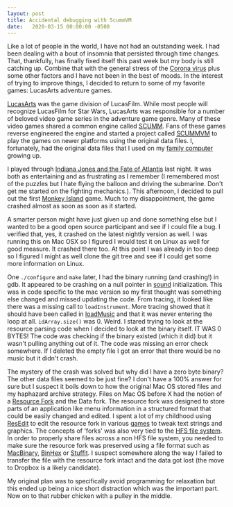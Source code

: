 ```yaml
---
layout: post
title: Accidental debugging with ScummVM
date:   2020-03-15 00:00:00 -0500
---
```

Like a lot of people in the world, I have not had an outstanding week. I had
been dealing with a bout of insomnia that persisted through time changes.
That, thankfully, has finally fixed itself this past week but my body is
still catching up. Combine that with the general stress of the
[Corona virus](https://www.who.int) plus some other factors and I have not
been in the best of moods. In the interest of trying to improve things, I
decided to return to some of my favorite games: LucasArts adventure games.

[LucasArts](https://en.wikipedia.org/wiki/LucasArts) was the game division
of LucasFilm. While most people will recognize LucasFilm for Star Wars,
LucasArts was responsible for a number of beloved video game series in
the adventure game genre. Many of these video games shared a common engine
called [SCUMM](https://en.wikipedia.org/wiki/SCUMM). Fans of these games
reverse engineered the engine and started a project called
[SCUMMVM](https://www.scummvm.org) to play the games on newer platforms
using the original data files. I, fortunately, had the original data files
that I used on my [family computer](https://en.wikipedia.org/wiki/Macintosh_LC_500_series)
growing up.

I played through [Indiana Jones and the Fate of Atlantis](https://en.wikipedia.org/wiki/Indiana_Jones_and_the_Fate_of_Atlantis)
last night. It was both as entertaining and as frustrating as I remember (I
remembered most of the puzzles but I hate flying the balloon and driving the
submarine. Don't get me started on the fighting mechanics.). This afternoon,
I decided to pull out the first [Monkey Island](https://en.wikipedia.org/wiki/Monkey_Island_(series))
game. Much to my disappointment, the game crashed almost as soon as soon as it
started.

A smarter person might have just given up and done something else but I wanted
to be a good open source participant and see if I could file a bug. I verified
that, yes, it crashed on the latest nightly version as well. I was running
this on Mac OSX so I figured I would test it on Linux as well for good measure.
It crashed there too. At this point I was already in too deep so I figured I
might as well clone the git tree and see if I could get some more information
on Linux.

One `./configure` and `make` later, I had the binary running (and crashing!)
in gdb. It appeared to be crashing on a null pointer in [sound](https://github.com/scummvm/scummvm/blob/6ed8dea8297480d4c42ed0d38a23734df48067e6/engines/scumm/players/player_mac.cpp#L377)
initialization. This was in code specific to the mac version so my first
thought was something else changed and missed updating the code. From tracing,
it looked like there was a missing call to `loadInstrument`. More tracing
showed that it should have been called in [loadMusic](https://github.com/scummvm/scummvm/blob/6ed8dea8297480d4c42ed0d38a23734df48067e6/engines/scumm/players/player_v5m.cpp#L156)
and that it was never entering the loop at all. `idArray.size()` was 0. Weird.
I stared trying to look at the resource parsing code when I decided to look
at the binary itself. IT WAS 0 BYTES! The code was checking if the binary
existed (which it did) but it wasn't pulling anything out of it. The code was
missing an error check somewhere. If I deleted the empty file I got an error
that there would be no music but it didn't crash.

The mystery of the crash was solved but why did I have a zero byte binary?
The other data files seemed to be just fine? I don't have a 100% answer for
sure but I suspect it boils down to how the original Mac OS stored files
and my haphazard archive strategy. Files on Mac OS before X had the notion of
a [Resource Fork](https://en.wikipedia.org/wiki/Resource_fork)
and the Data fork. The resource fork was designed to store parts of an
application like menu information in a structured format that could be easily
changed and edited. I spent a lot of my childhood using [ResEdit](https://en.wikipedia.org/wiki/ResEdit)
to edit the resource fork in various [games](https://en.wikipedia.org/wiki/Glider_(video_game))
to tweak text strings and graphics. The concepts of 'forks' was also very
tied to the [HFS file system](https://en.wikipedia.org/wiki/Hierarchical_File_System).
In order to properly share files across a non HFS file system, you needed to
make sure the resource fork was preserved using a file format such as [MacBinary](https://en.wikipedia.org/wiki/MacBinary),
[BinHex](https://en.wikipedia.org/wiki/BinHex) or [Stuffit](https://en.wikipedia.org/wiki/StuffIt).
I suspect somewhere along the way I failed to transfer the file with the
resource fork intact and the data got lost (the move to Dropbox is a likely
candidate).

My original plan was to specifically avoid programming for relaxation but
this ended up being a nice short distraction which was the important part.
Now on to that rubber chicken with a pulley in the middle.
